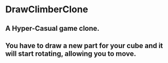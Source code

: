 # DrawClimberClone
## A Hyper-Casual game clone.

## You have to draw a new part for your cube and it will start rotating, allowing you to move.
